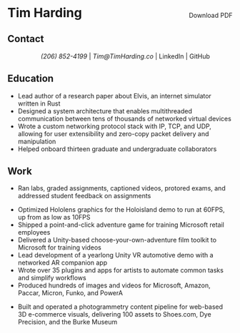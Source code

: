 <script setup>
import Experience from "./Experience.vue"
</script>

<div class="page-heading">
  <h1>Tim Harding</h1>
  <a>Download PDF</a>
</div>

<h2 class="sr">Contact</h2>

<ul class="contact">
  <li href="tel:+12068524199">
    <address>
      (206) 852-4199
    </address>
  </li>
  <li href="mailto:tim@timharding.co">
    <address>
      Tim@TimHarding.co
    </address>
  </li>
  <li href="https://www.linkedin.com/in/timothy-j-harding/">
    LinkedIn
  </li>
  <li href="https://github.com/tim-harding/">
    GitHub
  </li>
</ul>

## Education

<Experience
  role="BS in Computer Science"
  institution="Western Washington University"
  gpa="3.9"
  :when="[2020, 2023]"
/>

<ul class="bullets">
  <li>
    Lead author of a research paper about Elvis, an internet simulator written in Rust
  </li>
  <li>
    Designed a system architecture that enables multithreaded communication between tens of thousands of networked virtual devices
  </li>
  <li>
    Wrote a custom networking protocol stack with IP, TCP, and UDP, allowing for user extensibility and zero-copy packet delivery and manipulation
  </li>
  <li>
    Helped onboard thirteen graduate and undergraduate collaborators
  </li>
</ul>

<Experience
  role="AAS in Commercial Photography"
  institution="Seattle Central College"
  gpa="3.6"
  :when="[2013, 2015]"
/>

## Work

<Experience
  role="Teaching Assistant"
  institution="Western Washington University"
  location="Bellingham, WA"
  :when="2024"
/>

<ul class="bullets">
  <li>
    Ran labs, graded assignments, captioned videos, protored exams, and addressed student feedback on assignments
  </li>
</ul>

<Experience
  role="Technical Artist"
  institution="Ten Gun Design"
  location="Edmonds, WA"
  :when="[2016, 2020]"
/>

<ul class="bullets">
  <li>
    Optimized Hololens graphics for the Holoisland demo to run at 60FPS, up from as low as 10FPS
  </li>
  <li>
    Shipped a point-and-click adventure game for training Microsoft retail employees
  </li>
  <li>
    Delivered a Unity-based choose-your-own-adventure film toolkit to Microsoft for training videos
  </li>
  <li>
    Lead development of a yearlong Unity VR automotive demo with a networked AR companion app
  </li>
  <li>
    Wrote over 35 plugins and apps for artists to automate common tasks and simplify workflows
  </li>
  <li>
    Produced hundreds of images and videos for Microsoft, Amazon, Paccar, Micron, Funko, and PowerA
  </li>
</ul>

<Experience
  role="3D Scanning Specialist"
  institution="Prizmiq"
  location="Seattle, WA"
  :when="[2015, 2016]"
/>

<ul class="bullets">
  <li>
    Built and operated a photogrammetry content pipeline for web-based 3D e-commerce visuals, delivering 100 assets to Shoes.com, Dye Precision, and the Burke Museum
  </li>
</ul>

<style>
ul.bullets > li {
  position: relative;

  &::before {
    content: "";
    display: block;
    position: absolute;
    left: -0.75rem;
    top: 0.7rem;
    width: 0.25rem;
    height: 0.25rem;
    border-radius: 50%;
    background-color: var(--text);
  }
}

.page-heading {
  display: grid;
  grid-template-columns: 1fr max-content;
  align-items: end;

  & > a {
    margin-bottom: 0.1875rem;
  }
}

h1, p {
  margin: 0rem;
}

.contact {
  display: block;
  text-align: center;

  & > li {
    display: inline;

    & > address {
      display: inline;
    }

    &:not(:first-child)::before {
      display: inline;
      content: " | ";
    }
  }
}
</style>
